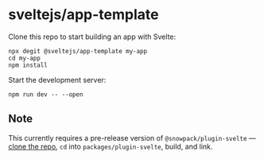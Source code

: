 # sveltejs/app-template

Clone this repo to start building an app with Svelte:

```
npx degit @sveltejs/app-template my-app
cd my-app
npm install
```

Start the development server:

```
npm run dev -- --open
```

## Note

This currently requires a pre-release version of `@snowpack/plugin-svelte` — [clone the repo](https://github.com/pikapkg/snowpack), `cd` into `packages/plugin-svelte`, build, and link.
